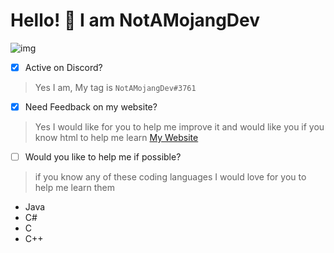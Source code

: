 # Hello! 👋 I am NotAMojangDev

![img](https://github-readme-stats.vercel.app/api?username=NotAMojangDev&show_icons=true&theme=tokyonight)

- [x] Active on Discord?
> Yes I am, My tag is `NotAMojangDev#3761`

- [x] Need Feedback on my website?
> Yes I would like for you to help me improve it
> and would like you if you know html to help me learn
> [My Website](https://notamojangdev.pages.dev)

- [ ] Would you like to help me if possible?
> if you know any of these coding languages I would love for you to help me learn them
- Java
- C#
- C
- C++
